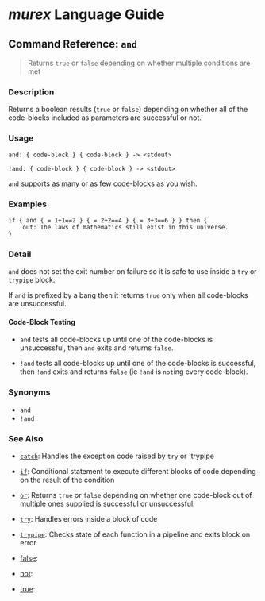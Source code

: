# _murex_ Language Guide

## Command Reference: `and`

> Returns `true` or `false` depending on whether multiple conditions are met

### Description

Returns a boolean results (`true` or `false`) depending on whether all of the
code-blocks included as parameters are successful or not.

### Usage

    and: { code-block } { code-block } -> <stdout>
    
    !and: { code-block } { code-block } -> <stdout>
    
`and` supports as many or as few code-blocks as you wish.

### Examples

    if { and { = 1+1==2 } { = 2+2==4 } { = 3+3==6 } } then {
        out: The laws of mathematics still exist in this universe.
    }

### Detail

`and` does not set the exit number on failure so it is safe to use inside a `try`
or `trypipe` block.

If `and` is prefixed by a bang then it returns `true` only when all code-blocks
are unsuccessful.

#### Code-Block Testing

* `and` tests all code-blocks up until one of the code-blocks is unsuccessful,
  then `and` exits and returns `false`.

* `!and` tests all code-blocks up until one of the code-blocks is successful,
  then `!and` exits and returns `false` (ie `!and` is `not`ing every code-block).

### Synonyms

* `and`
* `!and`


### See Also

* [`catch`](../docs/commands/catch.md):
  Handles the exception code raised by `try` or `trypipe
* [`if`](../docs/commands/if.md):
  Conditional statement to execute different blocks of code depending on the result of the condition
* [`or`](../docs/commands/or.md):
  Returns `true` or `false` depending on whether one code-block out of multiple ones supplied is successful or unsuccessful.
* [`try`](../docs/commands/try.md):
  Handles errors inside a block of code
* [`trypipe`](../docs/commands/trypipe.md):
  Checks state of each function in a pipeline and exits block on error
* [false](../docs/commands/commands/false.md):
  
* [not](../docs/commands/commands/not.md):
  
* [true](../docs/commands/commands/true.md):
  